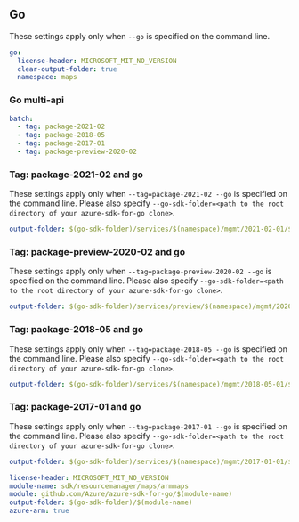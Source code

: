 ## Go

These settings apply only when `--go` is specified on the command line.

``` yaml $(go) && !$(track2)
go:
  license-header: MICROSOFT_MIT_NO_VERSION
  clear-output-folder: true
  namespace: maps
```

### Go multi-api

``` yaml $(go) && !$(track2) && $(multiapi)
batch:
  - tag: package-2021-02
  - tag: package-2018-05
  - tag: package-2017-01
  - tag: package-preview-2020-02
```

### Tag: package-2021-02 and go

These settings apply only when `--tag=package-2021-02 --go` is specified on the command line.
Please also specify `--go-sdk-folder=<path to the root directory of your azure-sdk-for-go clone>`.

``` yaml $(tag)=='package-2021-02' && $(go)
output-folder: $(go-sdk-folder)/services/$(namespace)/mgmt/2021-02-01/$(namespace)
```

### Tag: package-preview-2020-02 and go

These settings apply only when `--tag=package-preview-2020-02 --go` is specified on the command line.
Please also specify `--go-sdk-folder=<path to the root directory of your azure-sdk-for-go clone>`.

``` yaml $(tag)=='package-preview-2020-02' && $(go)
output-folder: $(go-sdk-folder)/services/preview/$(namespace)/mgmt/2020-02-01-preview/$(namespace)
```

### Tag: package-2018-05 and go

These settings apply only when `--tag=package-2018-05 --go` is specified on the command line.
Please also specify `--go-sdk-folder=<path to the root directory of your azure-sdk-for-go clone>`.

``` yaml $(tag)=='package-2018-05' && $(go)
output-folder: $(go-sdk-folder)/services/$(namespace)/mgmt/2018-05-01/$(namespace)
```

### Tag: package-2017-01 and go

These settings apply only when `--tag=package-2017-01 --go` is specified on the command line.
Please also specify `--go-sdk-folder=<path to the root directory of your azure-sdk-for-go clone>`.

``` yaml $(tag)=='package-2017-01' && $(go)
output-folder: $(go-sdk-folder)/services/$(namespace)/mgmt/2017-01-01/$(namespace)
```
```yaml $(go) && $(track2)
license-header: MICROSOFT_MIT_NO_VERSION
module-name: sdk/resourcemanager/maps/armmaps
module: github.com/Azure/azure-sdk-for-go/$(module-name)
output-folder: $(go-sdk-folder)/$(module-name)
azure-arm: true
```

